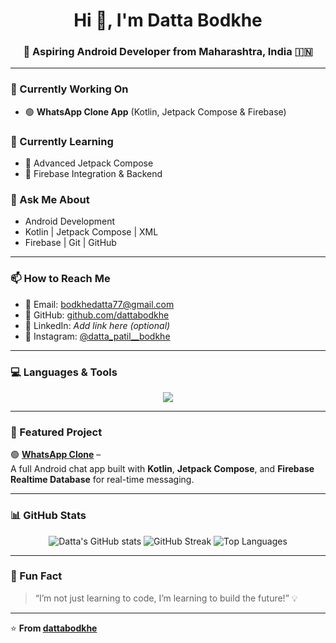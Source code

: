 <h1 align="center">Hi 👋, I'm Datta Bodkhe</h1>
<h3 align="center">🚀 Aspiring Android Developer from Maharashtra, India 🇮🇳</h3>

---

### 🔭 Currently Working On
- 🟢 **WhatsApp Clone App** (Kotlin, Jetpack Compose & Firebase)

### 🌱 Currently Learning
- 🔸 Advanced Jetpack Compose  
- 🔸 Firebase Integration & Backend

### 💬 Ask Me About
- Android Development  
- Kotlin | Jetpack Compose | XML  
- Firebase | Git | GitHub

---

### 📫 How to Reach Me
- 📧 Email: [bodkhedatta77@gmail.com](mailto:bodkhedatta77@gmail.com)
- 🔗 GitHub: [github.com/dattabodkhe](https://github.com/dattabodkhe)
- 💼 LinkedIn: *Add link here (optional)*
- 📸 Instagram: [@datta_patil__bodkhe](https://www.instagram.com/datta_patil__bodkhe?igsh=dXkyNGNpNXF5MmE2)

---

### 💻 Languages & Tools
<p align="center">
  <img src="https://skillicons.dev/icons?i=kotlin,androidstudio,firebase,git,github,java,vscode" />
</p>

---

### 📂 Featured Project
🟢 **[WhatsApp Clone](https://github.com/dattabodkhe/WhatsappClone)** –  
A full Android chat app built with **Kotlin**, **Jetpack Compose**, and **Firebase Realtime Database** for real-time messaging.

---

### 📊 GitHub Stats

<p align="center">
  <img src="https://github-readme-stats.vercel.app/api?username=dattabodkhe&show_icons=true&theme=tokyonight" alt="Datta's GitHub stats" />
  <img src="https://github-readme-streak-stats.herokuapp.com/?user=dattabodkhe&theme=tokyonight" alt="GitHub Streak" />
  <img src="https://github-readme-stats.vercel.app/api/top-langs/?username=dattabodkhe&layout=compact&theme=tokyonight" alt="Top Languages" />
</p>

---

### 🧠 Fun Fact
> “I’m not just learning to code, I’m learning to build the future!” 💡

---

⭐️ **From [dattabodkhe](https://github.com/dattabodkhe)**

